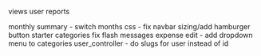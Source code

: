 
views
  user reports

monthly summary - switch months
css - fix navbar sizing/add hamburger button
starter categories
fix flash messages
expense edit - add dropdown menu to categories
user_controller - do slugs for user instead of id

